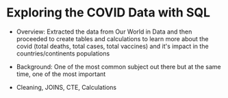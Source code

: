 # Exploring the COVID Data with SQL

* Overview: Extracted the data from Our World in Data and then proceeded to create tables and calculations to learn more about the covid (total deaths, total cases, total vaccines) and it's impact in the countries/continents populations

* Background: One of the most common subject out there but at the same time, one of the most important

* Cleaning, JOINS, CTE, Calculations